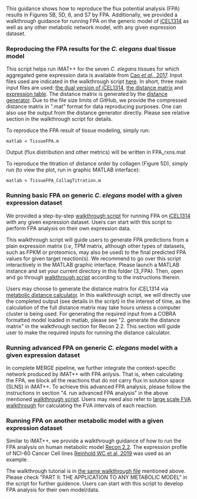This guidance shows how to reproduce the flux potential analysis (FPA) results in Figures 5B, 5D, 6, and S7 by FPA. Additionally, we provided a walkthrough guidance for running FPA on the generic model of [iCEL1314](http://wormflux.umassmed.edu/index.html) as well as any other metabolic network model, with any given expression dataset.

### Reproducing the FPA results for the <i>C. elegans</i> dual tissue model

This script helps run iMAT++ for the seven <i>C. elegans</i> tissues for which aggregated gene expression data is available from [Cao <i>et al</i>., 2017](https://pubmed.ncbi.nlm.nih.gov/28818938/). Input files used are indicated in the walkthrough script [here](TissueFPA.m). In short, three main input files are used: [the dual version of iCEL1314](./../input/Tissue.mat), [the distance matrix](input/distance_raw.mat) and [expression table](input/expressionTable.tsv). The distance matrix is generated by the [distance generator](./../MetabolicDistance). Due to the file size limits of GitHub, we provide the compressed distance matrix in ".mat" format for data reproducing purposes. One can also use the output from the distance generator directly. Please see relative section in the walkthrough script for details. 

To reproduce the FPA result of tissue modeling, simply run:
```
matlab < TissueFPA.m
```
Output (flux distribution and other metrics) will be written in FPA_rxns.mat

To reproduce the titration of distance order by collagen (Figure 5D), simply run (to view the plot, run in graphic MATLAB interface):
```
matlab < TissueFPA_CollagTitration.m
```

### Running basic FPA on generic <i>C. elegans</i> model with a given expression dataset

We provided a step-by-step [walkthrough script](walkthrough_FPA_generic.m) for running FPA on [iCEL1314](http://wormflux.umassmed.edu/index.html) with any given expression dataset. Users can start with this script to perform FPA analysis on their own expression data. 

This walkthrough script will guide users to generate FPA predictions from a plain expression matrix (<i>i.e</i>, TPM matrix, although other types of datasets, such as FPKM or proteomics, may also be used) to the final predicted FPA values for given target reaction(s). We recommend to go over this script interactively in the MATLAB graphic interface. Please launch a MATLAB instance and set your current directory in this folder (3_FPA). Then, open and go through [walkthrough script](walkthrough_FPA_generic.m) according to the instructions therein.

Users may choose to generate the distance matrix for iCEL1314 via [metabolic distance calculator](./../MetabolicDistance). In this walkthrough script, we will directly use the completed output (see details in the script) in the interest of time, as the calculation of the full distance matrix may take hours unless a computer cluster is being used. For generating the required input from a COBRA formatted model loaded in matlab, please see "2. generate the distance matrix" in the walkthrough section for Recon 2.2. This section will guide user to make the required inputs for running the distance calculator.

### Running advanced FPA on generic <i>C. elegans</i> model with a given expression dataset

 In complete MERGE pipeline, we further integrate the context-specific network produced by iMAT++ with FPA anlysis. That is, when calculating the FPA, we block all the reactions that do not carry flux in solution space (SLNS) in iMAT++. To achieve this advanced FPA analysis, please follow the instructions in section "4. run advanced FPA analysis" in the above mentioned [walkthrough script](walkthrough_FPA_generic.m). Users may need also refer to [large scale FVA walkthrough](./../1_iMAT++/walkthrough_large_scale_FVA.m) for calculating the FVA intervals of each reaction.

### Running FPA on another metabolic model with a given expression dataset

Similar to iMAT++, we provide a walkthrough guidance of how to run the FPA analysis on human metabolic model [Recon 2.2](https://pubmed.ncbi.nlm.nih.gov/27358602/). The expression profile of NCI-60 Cancer Cell lines [Reinhold WC et al, 2019](https://cancerres.aacrjournals.org/content/79/13/3514.long) was used as an example.

The walkthrough tutorial is in [the same walkthrough file](walkthrough_generic.m) mentioned above. Please check "PART II: THE APPLICATION TO ANY METABOLIC MODEL" in the script for further guidence. Users can start with this script to develop FPA analysis for their own model/data.

